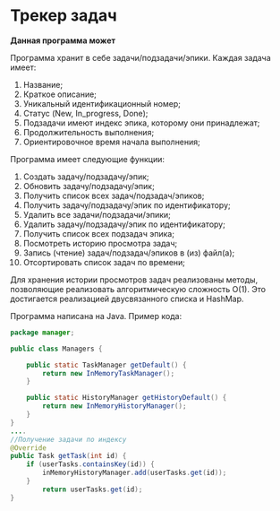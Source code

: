 # Трекер задач

**Данная программа может**

Программа хранит в себе задачи/подзадачи/эпики.
Каждая задача имеет:
1. Название;
2. Краткое описание;
3. Уникальный идентификационный номер;
4. Статус (New, In_progress, Done);
5. Подзадачи имеют индекс эпика, которому они принадлежат;
6. Продолжительность выполнения;
7. Ориентировочное время начала выполнения;

Программа имеет следующие функции:
1. Создать задачу/подзадачу/эпик;
2. Обновить задачу/подзадачу/эпик;
3. Получить список всех задач/подзадач/эпиков;
4. Получить задачу/подзадачу/эпик по идентификатору;
5. Удалить все задачи/подзадачи/эпики;
6. Удалить задачу/подзадачу/эпик по идентификатору;
7. Получить список всех подзадач эпика;
8. Посмотреть историю просмотра задач;
9. Запись (чтение) задач/подзадач/эпиков в (из) файл(а);
10. Отсортировать список задач по времени;

Для хранения истории просмотров задач реализованы методы, позволяющие реализовать алгоритмическую сложность О(1).
Это достигается реализацией двусвязанного списка и HashMap.

Программа написана на Java. Пример кода:

```java
package manager;

public class Managers {

    public static TaskManager getDefault() {
        return new InMemoryTaskManager();
    }

    public static HistoryManager getHistoryDefault() {
        return new InMemoryHistoryManager();
    }
}
....
//Получение задачи по индексу
@Override
public Task getTask(int id) {
    if (userTasks.containsKey(id)) {
        inMemoryHistoryManager.add(userTasks.get(id));
    }
        return userTasks.get(id);
}
```
